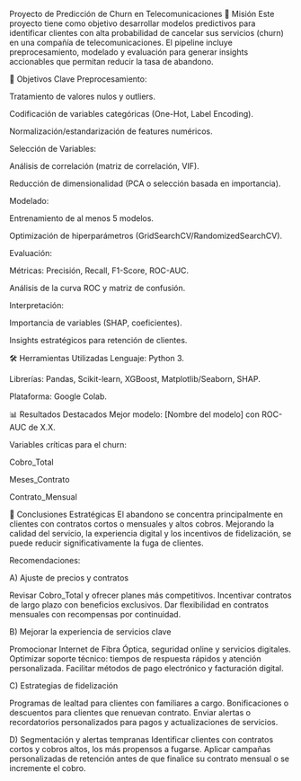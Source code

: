  Proyecto de Predicción de Churn en Telecomunicaciones
🎯 Misión
Este proyecto tiene como objetivo desarrollar modelos predictivos para identificar clientes con alta probabilidad de cancelar sus servicios (churn) en una compañía de telecomunicaciones. El pipeline incluye preprocesamiento, modelado y evaluación para generar insights accionables que permitan reducir la tasa de abandono.

🧠 Objetivos Clave
Preprocesamiento:

Tratamiento de valores nulos y outliers.

Codificación de variables categóricas (One-Hot, Label Encoding).

Normalización/estandarización de features numéricos.

Selección de Variables:

Análisis de correlación (matriz de correlación, VIF).

Reducción de dimensionalidad (PCA o selección basada en importancia).

Modelado:

Entrenamiento de al menos 5 modelos.

Optimización de hiperparámetros (GridSearchCV/RandomizedSearchCV).

Evaluación:

Métricas: Precisión, Recall, F1-Score, ROC-AUC.

Análisis de la curva ROC y matriz de confusión.

Interpretación:

Importancia de variables (SHAP, coeficientes).

Insights estratégicos para retención de clientes.

🛠️ Herramientas Utilizadas
Lenguaje: Python 3.

Librerías: Pandas, Scikit-learn, XGBoost, Matplotlib/Seaborn, SHAP.

Plataforma: Google Colab.

📊 Resultados Destacados
Mejor modelo: [Nombre del modelo] con ROC-AUC de X.X.

Variables críticas para el churn:

Cobro_Total 

Meses_Contrato 

Contrato_Mensual 

📌 Conclusiones Estratégicas
El abandono se concentra principalmente en clientes con contratos cortos o mensuales y altos cobros.
Mejorando la calidad del servicio, la experiencia digital y los incentivos de fidelización, se puede 
reducir significativamente la fuga de clientes.

Recomendaciones:

A) Ajuste de precios y contratos

Revisar Cobro_Total y ofrecer planes más competitivos.
Incentivar contratos de largo plazo con beneficios exclusivos.
Dar flexibilidad en contratos mensuales con recompensas por continuidad.

B) Mejorar la experiencia de servicios clave

Promocionar Internet de Fibra Óptica, seguridad online y servicios digitales.
Optimizar soporte técnico: tiempos de respuesta rápidos y atención personalizada.
Facilitar métodos de pago electrónico y facturación digital.

C) Estrategias de fidelización

Programas de lealtad para clientes con familiares a cargo.
Bonificaciones o descuentos para clientes que renuevan contrato.
Enviar alertas o recordatorios personalizados para pagos y actualizaciones de servicios.

D) Segmentación y alertas tempranas
Identificar clientes con contratos cortos y cobros altos, los más propensos a fugarse.
Aplicar campañas personalizadas de retención antes de que finalice su contrato mensual o se incremente el cobro.

